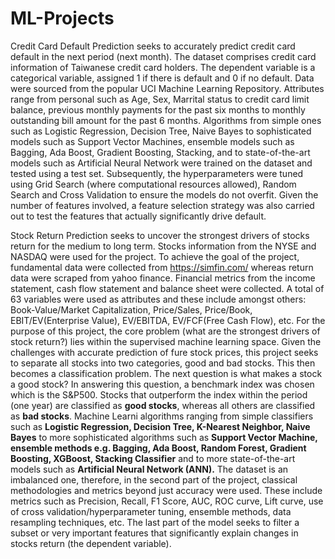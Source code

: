 # ML-Projects
Credit Card Default Prediction seeks to accurately predict credit card default in the next period (next month). The dataset comprises credit card information of Taiwanese credit card holders. The dependent variable is a categorical variable, assigned 1 if there is default and 0 if no default. Data were sourced from the popular UCI Machine Learning Repository. Attributes range from personal such as Age, Sex, Marrital status to credit card limit balance, previous monthly payments for the past six months to monthly outstanding bill amount for the past 6 months. Algorithms from simple ones such as Logistic Regression, Decision Tree, Naive Bayes to sophisticated models such as Support Vector Machines, ensemble models such as Bagging, Ada Boost, Gradient Boosting, Stacking, and to state-of-the-art models such as Artificial Neural Network were trained on the dataset and tested using a test set. Subsequently, the hyperparameters were tuned using Grid Search (where computational resources allowed), Random Search and Cross Validation to ensure the models do not overfit. Given the number of features involved, a feature selection strategy was also carried out to test the features that actually significantly drive default.


Stock Return Prediction seeks to uncover the strongest drivers of stocks return for the medium to long term. Stocks information
from the NYSE and NASDAQ were used for the project.
To achieve the goal of the project, fundamental data were collected from https://simfin.com/ whereas return data were scraped
from yahoo finance. 
Financial metrics from the income statement, cash flow statement and balance sheet were collected. A total of 63 variables were used as
attributes and these include amongst others: Book-Value/Market Capitalization, Price/Sales, Price/Book, EBIT/EV(Enterprise Value),
EV/EBITDA, EV/FCF(Free Cash Flow), etc.
For the purpose of this project, the core problem (what are the strongest drivers of stock return?) lies within the supervised 
machine learning space. Given the challenges with accurate prediction of fure stock prices, this project seeks to separate 
all stocks into two categories, good and bad stocks. This then becomes a classification problem. The next question is what makes a stock 
a good stock? In answering this question, a benchmark index was chosen which is the S&P500. Stocks that outperform the index within 
the period (one year) are classified as **good stocks**, whereas all others are classified as **bad stocks**. 
Machine Learni algorithms ranging from simple classifiers such as **Logistic Regression, Decision Tree, K-Nearest Neighbor, Naive Bayes** 
to more sophisticated algorithms such as **Support Vector Machine, ensemble methods e.g. Bagging, Ada Boost, Random Forest, 
Gradient Boosting, XGBoost, Stacking Classifier** and to more state-of-the-art models such as **Artificial Neural Network (ANN).**
The dataset is an imbalanced one, therefore, in the second part of the project, classical methodologies and metrics 
beyond just accuracy were used. These include metrics such as Precision, Recall, F1 Score, AUC, ROC curve, Lift curve, 
use of cross validation/hyperparameter tuning, ensemble methods, data resampling techniques, etc.
The last part of the model seeks to filter a subset or very important features that significantly explain changes in 
stocks return (the dependent variable).
